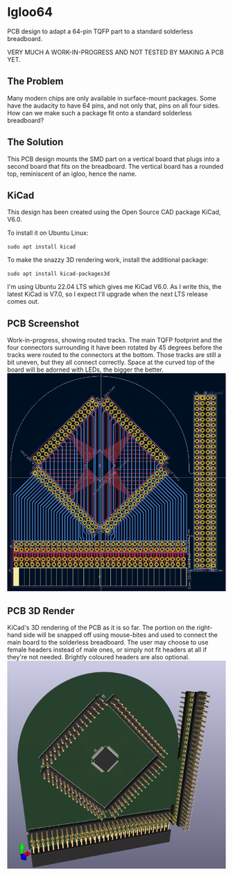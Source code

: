 # Igloo64 #

PCB design to adapt a 64-pin TQFP part to a standard solderless breadboard.

VERY MUCH A WORK-IN-PROGRESS AND NOT TESTED BY MAKING A PCB YET.

## The Problem ##

Many modern chips are only available in surface-mount packages.
Some have the audacity to have 64 pins, and not only that, pins on all four sides.
How can we make such a package fit onto a standard solderless breadboard?

## The Solution ##

This PCB design mounts the SMD part on a vertical board that plugs into a second board
that fits on the breadboard.
The vertical board has a rounded top, reminiscent of an igloo, hence the name.

## KiCad ##

This design has been created using the Open Source CAD package KiCad, V6.0.

To install it on Ubuntu Linux:

`sudo apt install kicad`

To make the snazzy 3D rendering work, install the additional package:

`sudo apt install kicad-packages3d`

I'm using Ubuntu 22.04 LTS which gives me KiCad V6.0.
As I write this, the latest KiCad is V7.0,
so I expect I'll upgrade when the next LTS release comes out.

## PCB Screenshot ##
Work-in-progress, showing routed tracks.
The main TQFP footprint and the four connectors surrounding it have been rotated by
45 degrees before the tracks were routed to the connectors at the bottom.
Those tracks are still a bit uneven, but they all connect correctly.
Space at the curved top of the board will be adorned with LEDs,
the bigger the better.
![PCB screenshot](Igloo64_pcb.png "PCB screenshot")

## PCB 3D Render ##
KiCad's 3D rendering of the PCB as it is so far.
The portion on the right-hand side will be snapped off using mouse-bites and used
to connect the main board to the solderless breadboard.
The user may choose to use female headers instead of male ones,
or simply not fit headers at all if they're not needed.
Brightly coloured headers are also optional.
![PCB render](Igloo64_render.png "PCB render")


